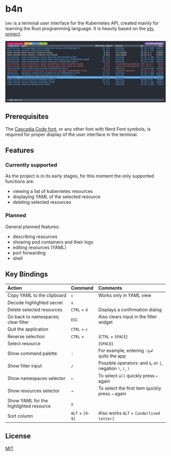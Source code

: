 # b4n

`b4n` is a terminal user interface for the Kubernetes API, created mainly for learning the Rust programming language. It is heavily based on the [`k9s` project](https://k9scli.io).

![b4n screenshot](assets/b4n.png?raw=true "b4n")

## Prerequisites

The [Cascadia Code font](https://github.com/microsoft/cascadia-code), or any other font with Nerd Font symbols, is required for proper display of the user interface in the terminal.

## Features

### Currently supported

As the project is in its early stages, for this moment the only supported functions are:

- viewing a list of kubernetes resources
- displaying YAML of the selected resource
- deleting selected resources

### Planned

General planned features:

- describing resources
- showing pod containers and their logs
- editing resources (YAML)
- port forwarding
- shell

## Key Bindings

| Action                                 | Command         | Comments                                                     |
|:---------------------------------------|:----------------|:-------------------------------------------------------------|
| Copy YAML to the clipboard             | `c`             | Works only in YAML view                                      |
| Decode highlighted secret              | `x`             |                                                              |
| Delete selected resources              | `CTRL` + `d`    | Displays a confirmation dialog                               |
| Go back to namespaces; clear filter    | `ESC`           | Also clears input in the filter widget                       |
| Quit the application                   | `CTRL` + `c`    |                                                              |
| Reverse selection                      | `CTRL` + ` `    |  (`CTRL` + `SPACE`)                                          |
| Select resource                        | ` `             | (`SPACE`)                                                    |
| Show command palette                   | `:`             | For example, entering `:q`↲ quits the app                    |
| Show filter input                      | `/`             | Possible operators: and `&`, or `\|`, negation `!`, `(`, `)` |
| Show namespaces selector               | `←`             | To select `all` quickly press `←` again                      |
| Show resources selector                | `→`             | To select the first item quickly press `→` again             |
| Show YAML for the highlighted resource | `y`             |                                                              |
| Sort column                            | `ALT` + `[0-9]` | Also works `ALT` + `[underlined letter]`                     |

## License

[MIT](./LICENSE)
